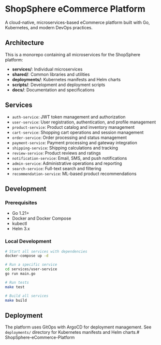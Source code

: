 # ShopSphere eCommerce Platform

A cloud-native, microservices-based eCommerce platform built with Go, Kubernetes, and modern DevOps practices.

## Architecture

This is a monorepo containing all microservices for the ShopSphere platform:

- **services/**: Individual microservices
- **shared/**: Common libraries and utilities
- **deployments/**: Kubernetes manifests and Helm charts
- **scripts/**: Development and deployment scripts
- **docs/**: Documentation and specifications

## Services

- `auth-service`: JWT token management and authorization
- `user-service`: User registration, authentication, and profile management
- `product-service`: Product catalog and inventory management
- `cart-service`: Shopping cart operations and session management
- `order-service`: Order processing and status management
- `payment-service`: Payment processing and gateway integration
- `shipping-service`: Shipping calculations and tracking
- `review-service`: Product reviews and ratings
- `notification-service`: Email, SMS, and push notifications
- `admin-service`: Administrative operations and reporting
- `search-service`: Full-text search and filtering
- `recommendation-service`: ML-based product recommendations

## Development

### Prerequisites

- Go 1.21+
- Docker and Docker Compose
- kubectl
- Helm 3.x

### Local Development

```bash
# Start all services with dependencies
docker-compose up -d

# Run a specific service
cd services/user-service
go run main.go

# Run tests
make test

# Build all services
make build
```

## Deployment

The platform uses GitOps with ArgoCD for deployment management. See `deployments/` directory for Kubernetes manifests and Helm charts.# ShopSphere-eCommerce-Platform
